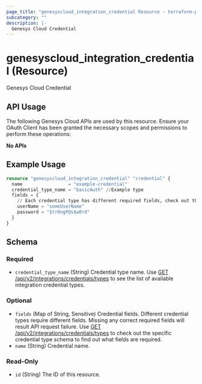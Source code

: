 ```yaml
---
page_title: "genesyscloud_integration_credential Resource - terraform-provider-genesyscloud-jonesb"
subcategory: ""
description: |-
  Genesys Cloud Credential
---
```

# genesyscloud_integration_credential (Resource)

Genesys Cloud Credential

## API Usage
The following Genesys Cloud APIs are used by this resource. Ensure your OAuth Client has been granted the necessary scopes and permissions to perform these operations:

**No APIs**

## Example Usage

```terraform
resource "genesyscloud_integration_credential" "credential" {
  name                 = "example-credential"
  credential_type_name = "basicAuth" //Example type
  fields = {
    // Each credential type has different required fields, check out the credential type schema to find out details
    userName = "someUserName"
    password = "$tr0ngP@s$w0rd"
  }
}
```

<!-- schema generated by tfplugindocs -->
## Schema

### Required

- `credential_type_name` (String) Credential type name. Use [GET /api/v2/integrations/credentials/types](https://developer.genesys.cloud/api/rest/v2/integrations/#get-api-v2-integrations-credentials-types) to see the list of available integration credential types.

### Optional

- `fields` (Map of String, Sensitive) Credential fields. Different credential types require different fields. Missing any correct required fields will result API request failure. Use [GET /api/v2/integrations/credentials/types](https://developer.genesys.cloud/api/rest/v2/integrations/#get-api-v2-integrations-credentials-types) to check out the specific credential type schema to find out what fields are required.
- `name` (String) Credential name.

### Read-Only

- `id` (String) The ID of this resource.

